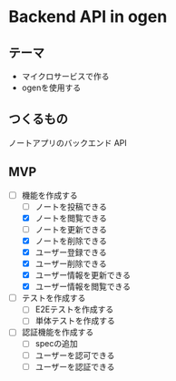 # Backend API in ogen

## テーマ

- マイクロサービスで作る
- ogenを使用する

## つくるもの

ノートアプリのバックエンド API

## MVP

- [ ] 機能を作成する
  - [ ] ノートを投稿できる
  - [x] ノートを閲覧できる
  - [ ] ノートを更新できる
  - [x] ノートを削除できる
  - [x] ユーザー登録できる
  - [x] ユーザー削除できる
  - [x] ユーザー情報を更新できる
  - [x] ユーザー情報を閲覧できる
- [ ] テストを作成する
  - [ ] E2Eテストを作成する
  - [ ] 単体テストを作成する
- [ ] 認証機能を作成する
  - [ ] specの追加
  - [ ] ユーザーを認可できる
  - [ ] ユーザーを認証できる
